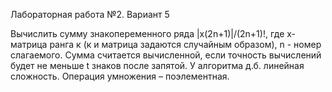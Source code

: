 Лабораторная работа №2. Вариант 5

Вычислить сумму знакопеременного ряда |х(2n+1)|/(2n+1)!, где х-матрица ранга к (к и матрица задаются случайным образом), n - номер слагаемого. Сумма считается вычисленной, если точность вычислений будет не меньше t знаков после запятой. У алгоритма д.б. линейная сложность. Операция умножения – поэлементная.
